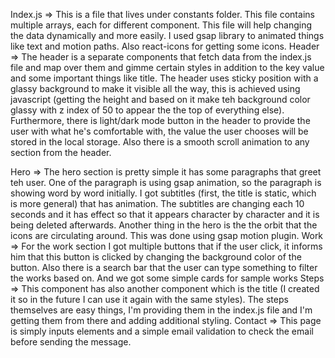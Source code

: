 Index.js => This is a file that lives under constants folder. This file contains multiple arrays, each for different component. This file will help changing the data dynamically and more easily.
I used gsap library to animated things like text and motion paths. Also react-icons for getting some icons.
Header => The header is a separate components that fetch data from the index.js file and map over them and gimme certain styles in addition to the key value and some important things like title. The header uses sticky position with a glassy background to make it visible all the way, this is achieved using javascript (getting the height and based on it make teh background color glassy with z index of 50 to appear the the top of everything else). Furthermore, there is light/dark mode button in the header to provide the user with what he's comfortable with, the value the user chooses will be stored in the local storage. Also there is a smooth scroll animation to any section from the header.

Hero => The hero section is pretty simple it has some paragraphs that greet teh user. One of the paragraph is using gsap animation, so the paragraph is showing word by word initially. I got subtitles (first, the title is static, which is more general) that has animation. The subtitles are changing each 10 seconds and it has effect so that it appears character by character and it is being deleted afterwards. Another thing in the hero is the the orbit that the icons are circulating around. This was done using gsap motion plugin.
Work => For the work section I got multiple buttons that if the user click, it informs him that this button is clicked by changing the background color of the button. Also there is a search bar that the user can type something to filter the works based on. And we got some simple cards for sample works
Steps => This component has also another component which is the title (I created it so in the future I can use it again with the same styles). The steps themselves are easy things, I'm providing them in the index.js file and I'm getting them from there and adding additional styling.
Contact => This page is simply inputs elements and a simple email validation to check the email before sending the message.
